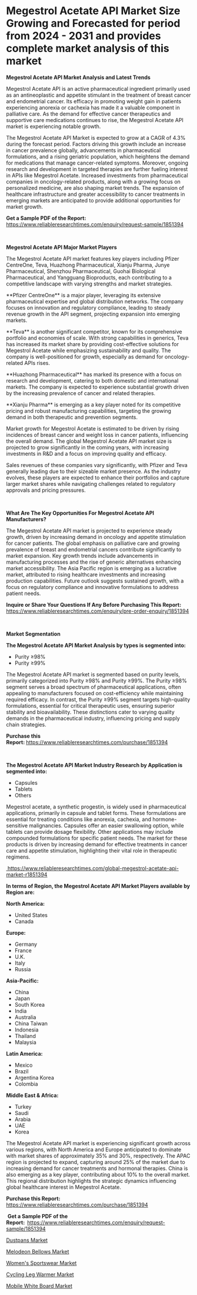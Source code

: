 <p><h1>Megestrol Acetate API Market Size Growing and Forecasted for period from 2024 - 2031 and provides complete market analysis of this market</h1></p><p><strong>Megestrol Acetate API Market Analysis and Latest Trends</strong></p>
<p><p>Megestrol Acetate API is an active pharmaceutical ingredient primarily used as an antineoplastic and appetite stimulant in the treatment of breast cancer and endometrial cancer. Its efficacy in promoting weight gain in patients experiencing anorexia or cachexia has made it a valuable component in palliative care. As the demand for effective cancer therapeutics and supportive care medications continues to rise, the Megestrol Acetate API market is experiencing notable growth.</p><p>The Megestrol Acetate API Market is expected to grow at a CAGR of 4.3% during the forecast period. Factors driving this growth include an increase in cancer prevalence globally, advancements in pharmaceutical formulations, and a rising geriatric population, which heightens the demand for medications that manage cancer-related symptoms. Moreover, ongoing research and development in targeted therapies are further fueling interest in APIs like Megestrol Acetate. Increased investments from pharmaceutical companies in oncology-related products, along with a growing focus on personalized medicine, are also shaping market trends. The expansion of healthcare infrastructure and greater accessibility to cancer treatments in emerging markets are anticipated to provide additional opportunities for market growth.</p></p>
<p><strong>Get a Sample PDF of the Report:&nbsp;</strong> <a href="https://www.reliableresearchtimes.com/enquiry/request-sample/1851394?utm_campaign=1287&utm_medium=2&utm_source=Github&utm_content=ia&utm_term=18102024&utm_id=megestrol-acetate-api">https://www.reliableresearchtimes.com/enquiry/request-sample/1851394</a></p>
<p>&nbsp;</p>
<p><strong>Megestrol Acetate API Major Market Players</strong></p>
<p><p>The Megestrol Acetate API market features key players including Pfizer CentreOne, Teva, Huazhong Pharmaceutical, Xianju Pharma, Junye Pharmaceutical, Shenzhou Pharmaceutical, Guohai Biological Pharmaceutical, and Yangguang Bioproducts, each contributing to a competitive landscape with varying strengths and market strategies.</p><p>**Pfizer CentreOne** is a major player, leveraging its extensive pharmaceutical expertise and global distribution networks. The company focuses on innovation and regulatory compliance, leading to steady revenue growth in the API segment, projecting expansion into emerging markets.</p><p>**Teva** is another significant competitor, known for its comprehensive portfolio and economies of scale. With strong capabilities in generics, Teva has increased its market share by providing cost-effective solutions for Megestrol Acetate while emphasizing sustainability and quality. The company is well-positioned for growth, especially as demand for oncology-related APIs rises.</p><p>**Huazhong Pharmaceutical** has marked its presence with a focus on research and development, catering to both domestic and international markets. The company is expected to experience substantial growth driven by the increasing prevalence of cancer and related therapies.</p><p>**Xianju Pharma** is emerging as a key player noted for its competitive pricing and robust manufacturing capabilities, targeting the growing demand in both therapeutic and prevention segments. </p><p>Market growth for Megestrol Acetate is estimated to be driven by rising incidences of breast cancer and weight loss in cancer patients, influencing the overall demand. The global Megestrol Acetate API market size is projected to grow significantly in the coming years, with increasing investments in R&D and a focus on improving quality and efficacy.</p><p>Sales revenues of these companies vary significantly, with Pfizer and Teva generally leading due to their sizeable market presence. As the industry evolves, these players are expected to enhance their portfolios and capture larger market shares while navigating challenges related to regulatory approvals and pricing pressures.</p></p>
<p>&nbsp;</p>
<p><strong>What Are The Key Opportunities For Megestrol Acetate API Manufacturers?</strong></p>
<p><p>The Megestrol Acetate API market is projected to experience steady growth, driven by increasing demand in oncology and appetite stimulation for cancer patients. The global emphasis on palliative care and growing prevalence of breast and endometrial cancers contribute significantly to market expansion. Key growth trends include advancements in manufacturing processes and the rise of generic alternatives enhancing market accessibility. The Asia Pacific region is emerging as a lucrative market, attributed to rising healthcare investments and increasing production capabilities. Future outlook suggests sustained growth, with a focus on regulatory compliance and innovative formulations to address patient needs.</p></p>
<p><strong>Inquire or Share Your Questions If Any Before Purchasing This Report:</strong> <a href="https://www.reliableresearchtimes.com/enquiry/pre-order-enquiry/1851394?utm_campaign=1287&utm_medium=2&utm_source=Github&utm_content=ia&utm_term=18102024&utm_id=megestrol-acetate-api">https://www.reliableresearchtimes.com/enquiry/pre-order-enquiry/1851394</a></p>
<p>&nbsp;</p>
<p><strong>Market Segmentation</strong></p>
<p><strong>The Megestrol Acetate API Market Analysis by types is segmented into:</strong></p>
<p><ul><li>Purity ≥98%</li><li>Purity ≥99%</li></ul></p>
<p><p>The Megestrol Acetate API market is segmented based on purity levels, primarily categorized into Purity ≥98% and Purity ≥99%. The Purity ≥98% segment serves a broad spectrum of pharmaceutical applications, often appealing to manufacturers focused on cost-efficiency while maintaining required efficacy. In contrast, the Purity ≥99% segment targets high-quality formulations, essential for critical therapeutic uses, ensuring superior stability and bioavailability. These distinctions cater to varying quality demands in the pharmaceutical industry, influencing pricing and supply chain strategies.</p></p>
<p><strong>Purchase this Report:&nbsp;</strong><a href="https://www.reliableresearchtimes.com/purchase/1851394?utm_campaign=1287&utm_medium=2&utm_source=Github&utm_content=ia&utm_term=18102024&utm_id=megestrol-acetate-api">https://www.reliableresearchtimes.com/purchase/1851394</a></p>
<p>&nbsp;</p>
<p><strong>The Megestrol Acetate API Market Industry Research by Application is segmented into:</strong></p>
<p><ul><li>Capsules</li><li>Tablets</li><li>Others</li></ul></p>
<p><p>Megestrol acetate, a synthetic progestin, is widely used in pharmaceutical applications, primarily in capsule and tablet forms. These formulations are essential for treating conditions like anorexia, cachexia, and hormone-sensitive malignancies. Capsules offer an easier swallowing option, while tablets can provide dosage flexibility. Other applications may include compounded formulations for specific patient needs. The market for these products is driven by increasing demand for effective treatments in cancer care and appetite stimulation, highlighting their vital role in therapeutic regimens.</p></p>
<p><a href="https://www.reliableresearchtimes.com/global-megestrol-acetate-api-market-r1851394?utm_campaign=1287&utm_medium=2&utm_source=Github&utm_content=ia&utm_term=18102024&utm_id=megestrol-acetate-api">&nbsp;https://www.reliableresearchtimes.com/global-megestrol-acetate-api-market-r1851394</a></p>
<p><strong>In terms of Region, the Megestrol Acetate API Market Players available by Region are:</strong></p>
<p>
    <p> <strong> North America: </strong>
        <ul>
            <li>United States</li>
            <li>Canada</li>
        </ul>
        </p> 
    <p> <strong> Europe: </strong>
        <ul>
            <li>Germany</li>
            <li>France</li>
            <li>U.K.</li>
            <li>Italy</li>
            <li>Russia</li>
        </ul>
        </p> 
    <p> <strong> Asia-Pacific: </strong>
        <ul>
            <li>China</li>
            <li>Japan</li>
            <li>South Korea</li>
            <li>India</li>
            <li>Australia</li>
            <li>China Taiwan</li>
            <li>Indonesia</li>
            <li>Thailand</li>
            <li>Malaysia</li>
        </ul>
        </p> 
    <p> <strong> Latin America: </strong>
        <ul>
            <li>Mexico</li>
            <li>Brazil</li>
            <li>Argentina Korea</li>
            <li>Colombia</li>
        </ul>
        </p> 
    <p> <strong> Middle East & Africa: </strong>
        <ul>
            <li>Turkey</li>
            <li>Saudi</li>
            <li>Arabia</li>
            <li>UAE</li>
            <li>Korea</li>
        </ul>
    </p>
    </p>
<p><p>The Megestrol Acetate API market is experiencing significant growth across various regions, with North America and Europe anticipated to dominate with market shares of approximately 35% and 30%, respectively. The APAC region is projected to expand, capturing around 25% of the market due to increasing demand for cancer treatments and hormonal therapies. China is also emerging as a key player, contributing about 10% to the overall market. This regional distribution highlights the strategic dynamics influencing global healthcare interest in Megestrol Acetate.</p></p>
<p><strong>Purchase this Report: </strong><a href="https://www.reliableresearchtimes.com/purchase/1851394?utm_campaign=1287&utm_medium=2&utm_source=Github&utm_content=ia&utm_term=18102024&utm_id=megestrol-acetate-api">https://www.reliableresearchtimes.com/purchase/1851394</a></p>
<p>&nbsp;<strong>Get a Sample PDF of the Report:&nbsp;&nbsp;</strong><a href="https://www.reliableresearchtimes.com/enquiry/request-sample/1851394?utm_campaign=1287&utm_medium=2&utm_source=Github&utm_content=ia&utm_term=18102024&utm_id=megestrol-acetate-api">https://www.reliableresearchtimes.com/enquiry/request-sample/1851394</a></p>
<p><strong></strong></p>
<p><p><a href="https://www.linkedin.com/pulse/global-perspectives-dustpans-market-trends-challenges-forecast-stfoc?utm_campaign=1287&utm_medium=2&utm_source=Github&utm_content=ia&utm_term=18102024&utm_id=megestrol-acetate-api">Dustpans Market</a></p><p><a href="https://www.linkedin.com/pulse/global-melodeon-bellows-industry-analysis-share-growth-su3ye?utm_campaign=1287&utm_medium=2&utm_source=Github&utm_content=ia&utm_term=18102024&utm_id=megestrol-acetate-api">Melodeon Bellows Market</a></p><p><a href="https://www.linkedin.com/pulse/womens-sportswear-market-trends-strategic-insights-2024-8wole?utm_campaign=1287&utm_medium=2&utm_source=Github&utm_content=ia&utm_term=18102024&utm_id=megestrol-acetate-api">Women's Sportswear Market</a></p><p><a href="https://www.linkedin.com/pulse/cycling-leg-warmer-market-report-product-type-end-use-t8m9e?utm_campaign=1287&utm_medium=2&utm_source=Github&utm_content=ia&utm_term=18102024&utm_id=megestrol-acetate-api">Cycling Leg Warmer Market</a></p><p><a href="https://www.linkedin.com/pulse/unveiling-market-trends-global-mobile-white-board-growth-regional-er6be?utm_campaign=1287&utm_medium=2&utm_source=Github&utm_content=ia&utm_term=18102024&utm_id=megestrol-acetate-api">Mobile White Board Market</a></p></p>